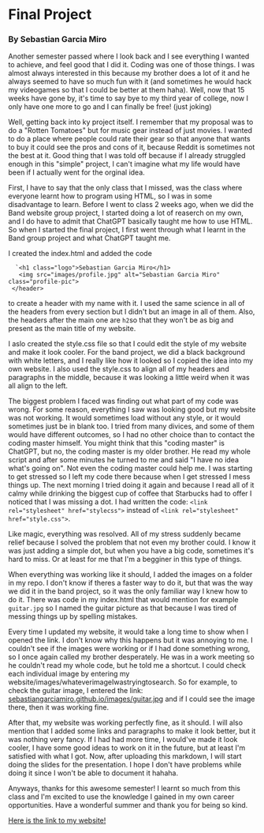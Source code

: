 # Final Project
### By Sebastian Garcia Miro

Another semester passed where I look back and I see everything I wanted to achieve, and feel good that I did it. Coding was one of those things. I was almost always interested in this because my brother does a lot of it and he always seemed to have so much fun with it (and sometimes he would hack my videogames so that I could be better at them haha). Well, now that 15 weeks have gone by, it's time to say bye to my third year of college, now I only have one more to go and I can finally be free! (just joking)

Well, getting back into ky project itself. I remember that my proposal was to do a "Rotten Tomatoes" but for music gear instead of just movies. I wanted to do a place where people could rate their gear so that anyone that wants to buy it could see the pros and cons of it, because Reddit is sometimes not the best at it. Good thing that I was told off because if I already struggled enough in this "simple" project, I can't imagine what my life would have been if I actually went for the orginal idea.

First, I have to say that the only class that I missed, was the class where everyone learnt how to program using HTML, so I was in some disadvantage to learn. Before I went to class 2 weeks ago, when we did the Band website group project, I started doing a lot of reaserch on my own, and I do have to admit that ChatGPT basically taught me how to use HTML. So when I started the final project, I first went through what I learnt in the Band group project and what ChatGPT taught me.

I created the index.html and added the code

 ```<header>
   `<h1 class="logo">Sebastian Garcia Miro</h1>
    <img src="images/profile.jpg" alt="Sebastian Garcia Miro" class="profile-pic">
  </header>
  ```
  
  to create a header with my name with it. I used the same science in all of the headers from every section but I didn't but an image in all of them. Also, the headers after the main one are `h2`so that they won't be as big and present as the main title of my website.

I aslo created the style.css file so that I could edit the style of my website and make it look cooler. For the band project, we did a black background with white letters, and I really like how it looked so I copied the idea into my own website. I also used the style.css to align all of my headers and paragraphs in the middle, because it was looking a little weird when it was all align to the left.

The biggest problem I faced was finding out what part of my code was wrong. For some reason, everything I saw was looking good but my website was not working. It would sometimes load without any style, or it would sometimes just be in blank too. I tried from many divices, and some of them would have different outcomes, so I had no other choice than to contact the coding master himself. You might think that this "coding master" is ChatGPT, but no, the coding master is my older brother. He read my whole script and after some minutes he turned to me and said "I have no idea what's going on". Not even the coding master could help me. I was starting to get stressed so I left my code there because when I get stressed I mess things up. The next morning I tried doing it again and because I read all of it calmy while drinking the biggest cup of coffee that Starbucks had to offer I noticed that I was missing a dot. I had written the code:
`<link rel="stylesheet" href="stylecss">` instead of  `<link rel="stylesheet" href="style.css">`.

Like magic, everything was resolved. All of my stress suddenly became relief because I solved the problem that not even my brother could. I know it was just adding a simple dot, but when you have a big code, sometimes it's hard to miss. Or at least for me that I'm a begginer in this type of things.

When everything was working like it should, I added the images on a folder in my repo. I don't know if theres a faster way to do it, but that was the way we did it in the band project, so it was the only familiar way I knew how to do it. There was code in my index.html that would mention for example `guitar.jpg` so I named the guitar picture as that because I was tired of messing things up by spelling mistakes.

Every time I updated my website, it would take a long time to show when I opened the link. I don't know why this happens but it was annoying to me. I couldn't see if the images were working or if I had done something wrong, so I once again called my brother desperately. He was in a work meeting so he couldn't read my whole code, but he told me a shortcut. I could check each individual image by entering my website/images/whateverimageIwastryingtosearch. So for example, to check the guitar image, I entered the link: [sebastiangarciamiro.github.io/images/guitar.jpg](https://sebastiangarciamiro.github.io/images/guitar.jpg) and if I could see the image there, then it was working fine.

After that, my website was working perfectly fine, as it should. I will also mention that I added some links and paragraphs to make it look better, but it was nothing very fancy. If I had had more time, I would've made it look cooler, I have some good ideas to work on it in the future, but at least I'm satisfied with what I got. Now, after uploading this markdown, I will start doing the slides for the presentation. I hope I don't have problems while doing it since I won't be able to document it hahaha.

Anyways, thanks for this awesome semester! I learnt so much from this class and I'm excited to use the knowledge I gained in my own career opportunities. Have a wonderful summer and thank you for being so kind. 

[Here is the link to my website!](https://sebastiangarciamiro.github.io)
